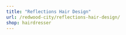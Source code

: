 ```yaml
---
title: "Reflections Hair Design"
url: /redwood-city/reflections-hair-design/
shop: hairdresser
---
```

